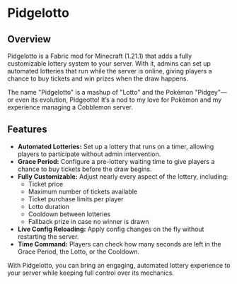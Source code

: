 # Pidgelotto  

## Overview  

Pidgelotto is a Fabric mod for Minecraft (1.21.1) that adds a fully customizable lottery system to your server. With it, admins can set up automated lotteries that run while the server is online, giving players a chance to buy tickets and win prizes when the draw happens.  

The name "Pidgelotto" is a mashup of "Lotto" and the Pokémon "Pidgey"—or even its evolution, Pidgeotto! It’s a nod to my love for Pokémon and my experience managing a Cobblemon server.  

## Features  

- **Automated Lotteries:** Set up a lottery that runs on a timer, allowing players to participate without admin intervention.  
- **Grace Period:** Configure a pre-lottery waiting time to give players a chance to buy tickets before the draw begins.  
- **Fully Customizable:** Adjust nearly every aspect of the lottery, including:  
  - Ticket price  
  - Maximum number of tickets available  
  - Ticket purchase limits per player  
  - Lotto duration  
  - Cooldown between lotteries  
  - Fallback prize in case no winner is drawn  
- **Live Config Reloading:** Apply config changes on the fly without restarting the server.  
- **Time Command:** Players can check how many seconds are left in the Grace Period, the Lotto, or the Cooldown.  

With Pidgelotto, you can bring an engaging, automated lottery experience to your server while keeping full control over its mechanics.

